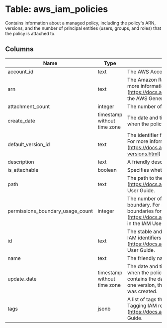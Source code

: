 
# Table: aws_iam_policies
Contains information about a managed policy, including the policy's ARN, versions, and the number of principal entities (users, groups, and roles) that the policy is attached to.
## Columns
| Name        | Type           | Description  |
| ------------- | ------------- | -----  |
|account_id|text|The AWS Account ID of the resource.|
|arn|text|The Amazon Resource Name (ARN). ARNs are unique identifiers for AWS resources. For more information about ARNs, go to Amazon Resource Names (ARNs) (https://docs.aws.amazon.com/general/latest/gr/aws-arns-and-namespaces.html) in the AWS General Reference. |
|attachment_count|integer|The number of principal entities (users, groups, and roles) that the policy is attached to. |
|create_date|timestamp without time zone|The date and time, in ISO 8601 date-time format (http://www.iso.org/iso/iso8601), when the policy was created. |
|default_version_id|text|The identifier for the version of the policy that is set as the default (operative) version. For more information about policy versions, see Versioning for managed policies (https://docs.aws.amazon.com/IAM/latest/UserGuide/policies-managed-versions.html) in the IAM User Guide. |
|description|text|A friendly description of the policy. |
|is_attachable|boolean|Specifies whether the policy can be attached to an IAM user, group, or role. |
|path|text|The path to the policy. For more information about paths, see IAM identifiers (https://docs.aws.amazon.com/IAM/latest/UserGuide/Using_Identifiers.html) in the IAM User Guide. |
|permissions_boundary_usage_count|integer|The number of entities (users and roles) for which the policy is used as the permissions boundary. For more information about permissions boundaries, see Permissions boundaries for IAM identities (https://docs.aws.amazon.com/IAM/latest/UserGuide/access_policies_boundaries.html) in the IAM User Guide. |
|id|text|The stable and unique string identifying the policy. For more information about IDs, see IAM identifiers (https://docs.aws.amazon.com/IAM/latest/UserGuide/Using_Identifiers.html) in the IAM User Guide. |
|name|text|The friendly name (not ARN) identifying the policy. |
|update_date|timestamp without time zone|The date and time, in ISO 8601 date-time format (http://www.iso.org/iso/iso8601), when the policy was last updated. When a policy has only one version, this field contains the date and time when the policy was created. When a policy has more than one version, this field contains the date and time when the most recent policy version was created. |
|tags|jsonb|A list of tags that are attached to the role. For more information about tagging, see Tagging IAM resources (https://docs.aws.amazon.com/IAM/latest/UserGuide/id_tags.html) in the IAM User Guide. |
